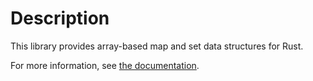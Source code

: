 # Description

This library provides array-based map and set data structures for Rust.

For more information, see [the documentation](https://docs.rs/tinymap).